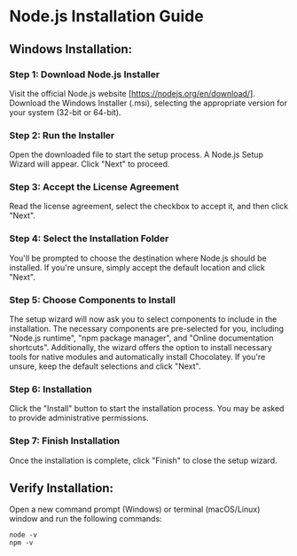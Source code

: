 # Node.js Installation Guide

## Windows Installation:

### Step 1: Download Node.js Installer

Visit the official Node.js website [https://nodejs.org/en/download/]. Download the Windows Installer (.msi), selecting the appropriate version for your system (32-bit or 64-bit).

### Step 2: Run the Installer

Open the downloaded file to start the setup process. A Node.js Setup Wizard will appear. Click "Next" to proceed.

### Step 3: Accept the License Agreement

Read the license agreement, select the checkbox to accept it, and then click "Next".

### Step 4: Select the Installation Folder

You'll be prompted to choose the destination where Node.js should be installed. If you're unsure, simply accept the default location and click "Next".

### Step 5: Choose Components to Install

The setup wizard will now ask you to select components to include in the installation. The necessary components are pre-selected for you, including "Node.js runtime", "npm package manager", and "Online documentation shortcuts". Additionally, the wizard offers the option to install necessary tools for native modules and automatically install Chocolatey. If you're unsure, keep the default selections and click "Next".

### Step 6: Installation

Click the "Install" button to start the installation process. You may be asked to provide administrative permissions.

### Step 7: Finish Installation

Once the installation is complete, click "Finish" to close the setup wizard.

## Verify Installation:

Open a new command prompt (Windows) or terminal (macOS/Linux) window and run the following commands:

```shell
node -v
npm -v